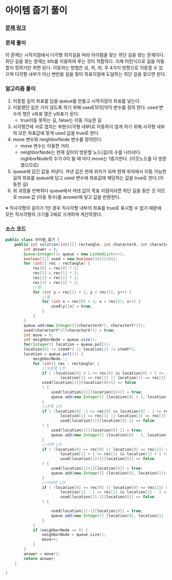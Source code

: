 # 아이템 줍기 풀이

### [문제 링크](https://school.programmers.co.kr/learn/courses/30/lessons/87694)

### 문제 풀이
이 문제는 시작지점에서 다각형 외각길을 따라 아이템을 찾는 최단 길을 찾는 문제이다. 
최단 길을 찾는 문제는 bfs를 이용하여 푸는 것이 적합하다. 이제 어떤식으로 길을 이동할지 정하기만 하면 된다.
이동하는 방법은 상, 하, 좌, 우 4가지 방향으로 이동할 수 있으며 다각형 내부가 아닌 변만을 길을 찾아 목표지점에 도달하는 최단 길을 찾으면 된다.

### 알고리즘 풀이
1. 이동할 길의 좌표를 담을 queue를 만들고 시작지점의 좌표를 넣는다.
2. 이동했던 길은 가지 않도록 하기 위해 used[101][101] 변수를 정의 한다. used 변수의 행은 x좌표 열은 y좌표가 된다.
   + true이동 못하는 길, false는 이동 가능한 길
3. 사각형간에 서로 겹치는 부분(다각형 내부)로 이동하지 않게 하기 위해 사각형 내부의 모든 좌표값에 맞게 used 값을 true로 한다.
4. move 변수와 neighborNode 변수를 정의한다.
   + move 변수는 이동한 거리
   + neighborNode는 현재 깊이의 방문할 노드(길)의 수를 나타낸다. nighborNode의 수가 0이 될 때 마다 move는 1증가한다. (이웃노드를 다 방문 했으므로)
5. queue에 담긴 값을 꺼낸다. 꺼낸 값은 현재 위치가 되며 현재 위치에서 이동 가능한 길의 좌표를 queue에 담고 used 변수에 좌표값에 해당하는 값을 true로 한다.(이동한 길) 
6. 위 과정을 반복하다 queue에서 꺼낸 값이 목표 지점이라면 최단 길을 찾은 것 이므로 move 값 (이동 횟수)를 answer에 넣고 값을 반환한다.

※ 직사각형의 길이가 1인 경우 직사각형 내부의 좌표를 true로 표시할 수 없기 때문에 모든 직사각형의 크기를 2배로 크게하여 계산하였다.

### 소스 코드
```java
public class 아이템_줍기 {
    public int solution(int[][] rectangle, int characterX, int characterY, int itemX, int itemY) {
        int answer = 0;
        Queue<Integer[]> queue = new LinkedList<>();
        boolean[][] used = new boolean[101][101];
        for (int[] rec : rectangle) {
            rec[0] = rec[0] * 2;
            rec[1] = rec[1] * 2;
            rec[2] = rec[2] * 2;
            rec[3] = rec[3] * 2;
            //행
            for (int y = rec[1] + 1; y < rec[3]; y++) {
                //열
                for (int x = rec[0] + 1; x < rec[2]; x++) {
                    used[y][x] = true;
                }
            }
        }
        queue.add(new Integer[]{characterX*2, characterY*2});
        used[characterY*2][characterX*2] = true;
        int move = 0;
        int neighborNode = queue.size();
        for(Integer[] location = queue.poll();
        location[0] != itemX*2 || location[1] != itemY*2;
        location = queue.poll()) {
            neighborNode--;
            for (int[] rec : rectangle) {
                //오론쪽 1칸
                if ( (location[0] + 1 >= rec[0] && location[0] + 1 <= rec[2]) && (
                        location[1] == rec[1] || location[1] == rec[3] ) &&
                used[location[1]][location[0]+1] == false
                ) {
                    used[location[1]][location[0]+1] = true;
                    queue.add(new Integer[] {location[0] + 1, location[1]});
                }
                //왼쪽 1칸
                if ( (location[0] -1 >= rec[0] && location[0] - 1 <= rec[2]) && (
                        location[1] == rec[1] || location[1] == rec[3] ) &&
                        used[location[1]][location[0]-1] == false
                ) {
                    used[location[1]][location[0]-1] = true;
                    queue.add(new Integer[] {location[0] - 1, location[1]});
                }
                //위쪽 1칸
                if ( (location[0] == rec[0] || location[0] == rec[2]) && (
                        location[1] + 1 >= rec[1] && location[1] + 1 <= rec[3] ) &&
                        used[location[1]+1][location[0]] == false
                ) {
                    used[location[1]+1][location[0]] = true;
                    queue.add(new Integer[] {location[0], location[1]+1});
                }
                //아래쪽 1칸
                if ( (location[0] == rec[0] || location[0] == rec[2]) && (
                        location[1] - 1 >= rec[1] && location[1] - 1 <= rec[3] ) &&
                        used[location[1]-1][location[0]] == false
                ) {

                    used[location[1]-1][location[0]] = true;
                    queue.add(new Integer[] {location[0], location[1] - 1});
                }
            }
            if (neighborNode == 0) {
                neighborNode = queue.size();
                move++;
            }
        }
        answer = move/2;
        return answer;
    }

}
```
